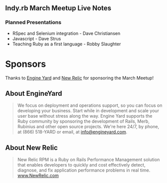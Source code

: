 Indy.rb March Meetup Live Notes
--------------------------------

### Planned Presentations

- RSpec and Selenium integration - Dave Christiansen
- Javascript - Dave Strus
- Teaching Ruby as a first language - Robby Slaughter

Sponsors
========
Thanks to [Engine Yard](http://engineyard.com) and [New Relic](http://newrelic.com/) for sponsoring the March Meetup!

About EngineYard 
-----------------
> We focus on deployment and operations support, so you can focus on developing your business. Start while in development and scale your user base without stress along the way. Engine Yard supports the Ruby community by sponsoring the development of Rails, Merb, Rubinius and other open source projects. We're here 24/7, by phone, at (866) 518-YARD or email, at info@engineyard.com.

About New Relic
---------------------------
> New Relic RPM is a Ruby on Rails Performance Management solution that enables developers to quickly and cost effectively detect, diagnose, and fix application performance problems in real time. www.NewRelic.com